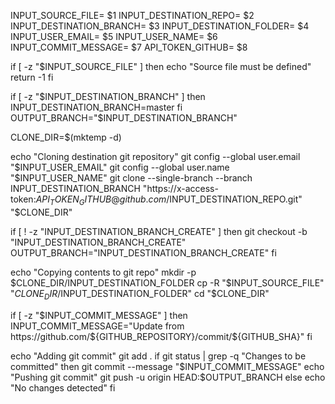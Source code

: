 INPUT_SOURCE_FILE= $1
INPUT_DESTINATION_REPO= $2
INPUT_DESTINATION_BRANCH= $3
INPUT_DESTINATION_FOLDER= $4
INPUT_USER_EMAIL= $5
INPUT_USER_NAME= $6
INPUT_COMMIT_MESSAGE= $7
API_TOKEN_GITHUB= $8

if [ -z "$INPUT_SOURCE_FILE" ]
then
  echo "Source file must be defined"
  return -1
fi

if [ -z "$INPUT_DESTINATION_BRANCH" ]
then
  INPUT_DESTINATION_BRANCH=master
fi
OUTPUT_BRANCH="$INPUT_DESTINATION_BRANCH"

CLONE_DIR=$(mktemp -d)

echo "Cloning destination git repository"
git config --global user.email "$INPUT_USER_EMAIL"
git config --global user.name "$INPUT_USER_NAME"
git clone --single-branch --branch INPUT_DESTINATION_BRANCH "https://x-access-token:$API_TOKEN_GITHUB@github.com/$INPUT_DESTINATION_REPO.git" "$CLONE_DIR"

if [ ! -z "INPUT_DESTINATION_BRANCH_CREATE" ]
then
  git checkout -b "INPUT_DESTINATION_BRANCH_CREATE"
  OUTPUT_BRANCH="INPUT_DESTINATION_BRANCH_CREATE"
fi

echo "Copying contents to git repo"
mkdir -p $CLONE_DIR/INPUT_DESTINATION_FOLDER
cp -R "$INPUT_SOURCE_FILE" "$CLONE_DIR/$INPUT_DESTINATION_FOLDER"
cd "$CLONE_DIR"

if [ -z "$INPUT_COMMIT_MESSAGE" ]
then
  INPUT_COMMIT_MESSAGE="Update from https://github.com/${GITHUB_REPOSITORY}/commit/${GITHUB_SHA}"
fi

echo "Adding git commit"
git add .
if git status | grep -q "Changes to be committed"
then
  git commit --message "$INPUT_COMMIT_MESSAGE"
  echo "Pushing git commit"
  git push -u origin HEAD:$OUTPUT_BRANCH
else
  echo "No changes detected"
fi
